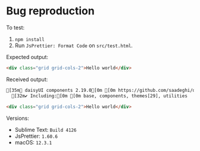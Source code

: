 # Bug reproduction

To test:

1. `npm install`
2. Run `JsPrettier: Format Code` on `src/test.html`.

Expected output:

```html
<div class="grid grid-cols-2">Hello world</div>
```

Received output:

```html
[35m🌼 daisyUI components 2.19.0[0m [0m https://github.com/saadeghi/daisyui
  [32m✔︎ Including:[0m [0m base, components, themes[29], utilities
  
<div class="grid grid-cols-2">Hello world</div>
```

Versions:

- Sublime Text: `Build 4126`
- JsPrettier: `1.60.6`
- macOS: `12.3.1`
